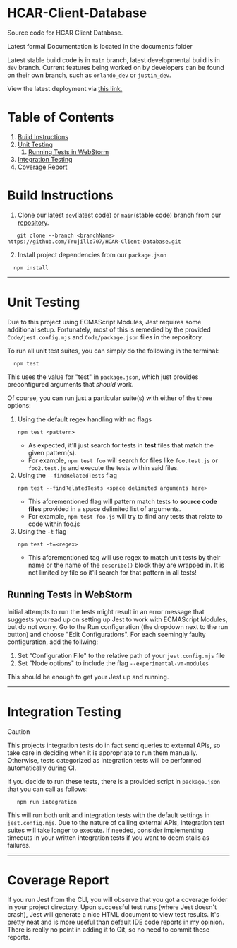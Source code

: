 # HCAR-Client-Database
Source code for HCAR Client Database.

Latest formal Documentation is located in the documents folder

Latest stable build code is in `main` branch, latest developmental build is in `dev` branch. Current features being 
worked on by developers can be found on their own branch, such as `orlando_dev` or `justin_dev`.

View the latest deployment via [this link.](https://hcar.trujillo-ortiz.com)

# Table of Contents
1. [Build Instructions](#build-instructions)
2. [Unit Testing](#unit-testing)
   1. [Running Tests in WebStorm](#running-tests-in-webstorm)
3. [Integration Testing](#integration-testing)
4. [Coverage Report](#coverage-report)

# Build Instructions
1. Clone our latest `dev`(latest code) or `main`(stable code) branch from our [repository](https://github.com/Trujillo707/HCAR-Client-Database.git).
```
   git clone --branch <branchName> https://github.com/Trujillo707/HCAR-Client-Database.git
```
2. Install project dependencies from our `package.json`
```
  npm install
```
---
# Unit Testing
Due to this project using ECMAScript Modules, Jest requires some additional setup.
Fortunately, most of this is remedied by the provided `Code/jest.config.mjs` and `Code/package.json` files in the
repository.

To run all unit test suites, you can simply do the following in the terminal:
```
  npm test
```

This uses the value for "test" in `package.json`, which just provides preconfigured arguments that *should* work.

Of course, you can run just a particular suite(s) with either of the three options:
1. Using the default regex handling with no flags  
    ```
    npm test <pattern>
    ```
   * As expected, it'll just search for tests in **test** files that match the given pattern(s).
   * For example, `npm test foo` will search for files like `foo.test.js` or `foo2.test.js` and execute the tests within 
said files. 
2. Using the `--findRelatedTests` flag    
   ```
   npm test --findRelatedTests <space delimited arguments here>
   ```
   * This aforementioned flag will pattern match tests to **source code files** provided in a space delimited list of arguments.
   * For example, `npm test foo.js` will try to find any tests that relate to code within foo.js
3. Using the `-t` flag  
    ```
    npm test -t=<regex>
    ```
   * This aforementioned tag will use regex to match unit tests by their name or the name of the `describe()` block they 
are wrapped in. It is not limited by file so it'll search for that pattern in all tests!

## Running Tests in WebStorm
Initial attempts to run the tests might result in an error message that suggests you read up on setting up Jest to work 
with ECMAScript Modules, but do not worry.
Go to the Run configuration (the dropdown next to the run button) and choose "Edit Configurations".
For each seemingly faulty configuration, add the follwing:
1. Set "Configuration File" to the relative path of your `jest.config.mjs` file
2. Set "Node options" to include the flag `--experimental-vm-modules`

This should be enough to get your Jest up and running.

---
# Integration Testing
> [!CAUTION]
> This projects integration tests do in fact send queries to external APIs, so take care in deciding when it is appropriate
> to run them manually. 
> Otherwise, tests categorized as integration tests will be performed automatically during CI.

If you decide to run these tests, there is a provided script in `package.json` that you can call as follows:
``` 
   npm run integration
```
This will run both unit and integration tests with the default settings in `jest.config.mjs`. Due to the nature of 
calling external APIs, integration test suites will take longer to execute. If needed, consider implementing timeouts 
in your written integration tests if you want to deem stalls as failures. 

---
# Coverage Report
If you run Jest from the CLI, you will observe that you got a coverage folder in your project directory.
Upon successful test runs (where Jest doesn't crash), Jest will generate a nice HTML document to view test results.
It's pretty neat and is more useful than default IDE code reports in my opinion.
There is really no point in adding it to Git, so no need to commit these reports.

